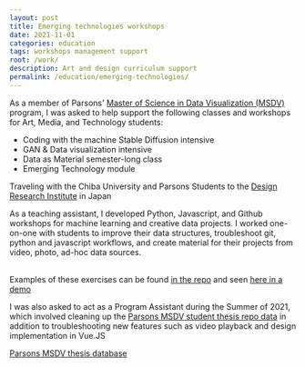 ```yaml
---
layout: post
title: Emerging technologies workshops
date: 2021-11-01
categories: education
tags: workshops management support
root: /work/
description: Art and design curriculum support  
permalink: /education/emerging-technologies/
---
```


As a member of Parsons' <a href="https://www.newschool.edu/parsons/ms-data-visualization/" target="_blank">Master of Science in Data Visualization (MSDV)</a> program, I was asked to help support the following classes and workshops for Art, Media, and Technology students:

<ul>
	<li>Coding with the machine Stable Diffusion intensive</li>
	<li>GAN & Data visualization intensive</li>
	<li>Data as Material semester-long class</li>
	<li>Emerging Technology module</li>
</ul>

<div class="img_full">
	<img class="col three" src="{{ site.baseurl }}/img/work/emerging-technology/chiba.jpg" alt="" title="Coding with the machine Stable Diffusion intensive"/>
</div>
<div class="col three caption">
	Traveling with the Chiba University and Parsons Students to the <a href="https://www.chiba-u.ac.jp/e/education/center/design_research_institute.html" target="_blank">Design Research Institute</a> in Japan
</div>

As a teaching assistant, I developed Python, Javascript, and Github workshops for machine learning and creative data projects. I worked one-on-one with students to improve their data structures, troubleshoot git, python and javascript workflows, and create material for their projects from video, photo, ad-hoc data sources.

<div class="img_full">
		<img class="col half" src="{{ site.baseurl }}/img/work/emerging-technology/workshop1.png" alt="" title="Data student exercises"/>
		<img class="col half" src="{{ site.baseurl }}/img/work/emerging-technology/workshop2.png" alt="" title="Data student exercises"/>
</div>
<div class="col three caption">
	Examples of these exercises can be found <a href="https://github.com/datavzch/GANWS21" target="_blank">in the repo</a> and seen <a href="{{ site.baseurl }}/img/work/emerging-technology/workshop.m4v" target="_blank">here in a demo</a>
</div>

I was also asked to act as a Program Assistant during the Summer of 2021, which involved cleaning up the <a href="https://parsons.nyc/" target="_blank">Parsons MSDV student thesis repo data</a> in addition to troubleshooting new features such as video playback and design implementation in Vue.JS

<div class="img_full">
	<img class="col three" src="{{ site.baseurl }}/img/work/emerging-technology/keynote_repo.png" alt="" title="Parsons MSDV thesis database"/>
</div>
<div class="col three caption">
	<a href="https://parsons.nyc/archive/#/" target="_blank">Parsons MSDV thesis database</a>
</div>
